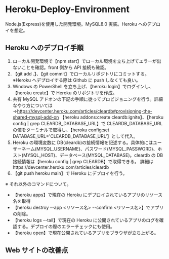 # Heroku-Deploy-Environment

Node.js(Express)を使用した開発環境。MySQL8.0 実装。Heroku へのデプロイを想定。

## Heroku へのデプロイ手順

1. ローカル開発環境で【npm start】でローカル環境を立ち上げてエラーが出ないことを確認。front 側から API 接続も確認。
2. 【git add .】、【git commit】でローカルリポジトリにコミットする。※Heroku へデプロイする際は Github に push しなくても良い。
3. Windows の PowerShell を立ち上げ、【heroku login】でログインし、【heroku create】で Heroku のリポジトリを作成。
4. 共有 MySQL アドオンの下記の手順に従ってプロビジョニングを行う。詳細なやり方については →https://devcenter.heroku.com/articles/cleardb#provisioning-the-shared-mysql-add-on
   【heroku addons:create cleardb:ignite】、【heroku config | grep CLEARDB_DATABASE_URL】で CLEARDB_DATABASE_URL の値をターミナルで取得し、【heroku config:set DATABASE_URL='CLEARDB_DATABASE_URL'】として代入。
5. Heroku の環境変数に DB(cleardb)の接続情報を記述する。具体的にはユーザーネーム(MYSQL_USERNAME)、パスワード(MYSQL_PASSWORD)、ホスト(MYSQL_HOST)、データベース(MYSQL_DATABASE)。cleardb の DB 接続情報は【heroku config | grep CLEARDB】で取得できる。
   詳細はhttps://devcenter.heroku.com/articles/cleardb
6. 【git push heroku main】で Heroku にデプロイを行う。

※ それ以外のコマンドについて。

- 【heroku apps】で現在の Heroku にデプロイされているアプリのリソース名を取得
- 【heroku destroy --app <リソース名> --confirm <リソース名>】でアプリの削除。
- 【heroku logs --tail】で現在の Heroku に公開されているアプリのログを確認する。デプロイの際のエラーチェックにも使用。
- 【heroku open】で現在公開されているアプリをブラウザが立ち上がる。

## Web サイトの改善点
